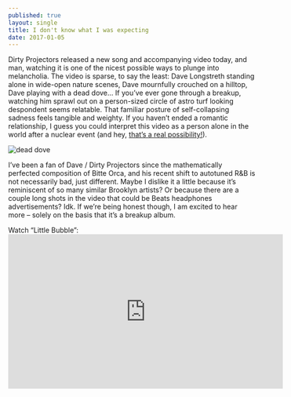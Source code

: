 ```yaml
---
published: true
layout: single
title: I don't know what I was expecting 
date: 2017-01-05
---
```

Dirty Projectors released a new song and accompanying video today, and man, watching it is one of the nicest possible ways to plunge into melancholia. The video is sparse, to say the least: Dave Longstreth standing alone in wide-open nature scenes, Dave mournfully crouched on a hilltop, Dave playing with a dead dove... If you’ve ever gone through a breakup, watching him sprawl out on a person-sized circle of astro turf looking despondent seems relatable. That familiar posture of self-collapsing sadness feels tangible and weighty. If you haven’t ended a romantic relationship, I guess you could interpret this video as a person alone in the world after a nuclear event (and hey, [that’s a real possibility!](http://www.newyorker.com/news/daily-comment/what-if-a-president-loses-control)).

![dead dove](https://denovocity.files.wordpress.com/2017/01/deaddove2.gif?w=386&h=217) 

I’ve been a fan of Dave / Dirty Projectors since the mathematically perfected composition of Bitte Orca, and his recent shift to autotuned R&B is not necessarily bad, just different. Maybe I dislike it a little because it’s reminiscent of so many similar Brooklyn artists? Or because there are a couple long shots in the video that could be Beats headphones advertisements? Idk. If we’re being honest though, I am excited to hear more – solely on the basis that it’s a breakup album.  

Watch “Little Bubble”: <iframe width="560" height="315" src="https://www.youtube.com/embed/2IG5f50olZA" frameborder="0" allowfullscreen></iframe>
